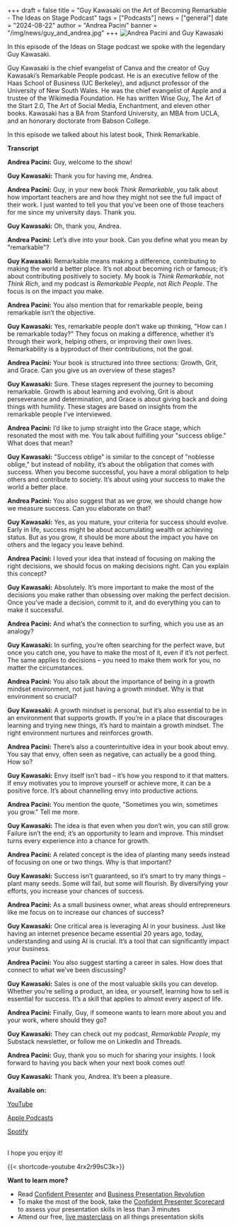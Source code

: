 +++
draft = false
title = "Guy Kawasaki on the Art of Becoming Remarkable - The Ideas on Stage Podcast"
tags = ["Podcasts"]
news = ["general"]
date = "2024-08-22"
author = "Andrea Pacini"
banner = "/img/news/guy_and_andrea.jpg"
+++
![Andrea Pacini and Guy Kawasaki](/img/news/guy_and_andrea.jpg "Andrea and Guy")

<div style="margin: 5px 0;">
  <p class="p1">In this episode of the Ideas on Stage podcast we spoke with the legendary Guy Kawasaki.</p>
  <p class="p1">Guy Kawasaki is the chief evangelist of Canva and the creator of Guy Kawasaki&rsquo;s Remarkable People podcast. He is an executive fellow of the Haas School of Business (UC Berkeley), and adjunct professor of the University of New South Wales. He was the chief evangelist of Apple and a trustee of the Wikimedia Foundation. He has written Wise Guy, The Art of the Start 2.0, The Art of Social Media, Enchantment, and eleven other books. Kawasaki has a BA from Stanford University, an MBA from UCLA, and an honorary doctorate from Babson College.</p>
  <p class="p1">In this episode we talked about his latest book, Think Remarkable.<span class="Apple-converted-space">&nbsp;</span></p>

  <p class="p1"><strong>Transcript</strong></p>

  <p class="p1"><strong>Andrea Pacini:</strong> Guy, welcome to the show!</p>
  <p class="p1"><strong>Guy Kawasaki:</strong> Thank you for having me, Andrea.</p>
  <p class="p1"><strong>Andrea Pacini:</strong> Guy, in your new book <em>Think Remarkable</em>, you talk about how important teachers are and how they might not see the full impact of their work. I just wanted to tell you that you&rsquo;ve been one of those teachers for me since my university days. Thank you.</p>
  <p class="p1"><strong>Guy Kawasaki:</strong> Oh, thank you, Andrea.</p>
  <p class="p1"><strong>Andrea Pacini:</strong> Let&rsquo;s dive into your book. Can you define what you mean by "remarkable"?&nbsp;</p>
  <p class="p1"><strong>Guy Kawasaki:</strong> Remarkable means making a difference, contributing to making the world a better place. It&rsquo;s not about becoming rich or famous; it&rsquo;s about contributing positively to society. My book is <em>Think Remarkable</em>, not <em>Think Rich</em>, and my podcast is <em>Remarkable People</em>, not <em>Rich People</em>. The focus is on the impact you make.</p>
  <p class="p1"><strong>Andrea Pacini:</strong> You also mention that for remarkable people, being remarkable isn&rsquo;t the objective.&nbsp;</p>
  <p class="p1"><strong>Guy Kawasaki:</strong> Yes, remarkable people don&rsquo;t wake up thinking, "How can I be remarkable today?" They focus on making a difference, whether it&rsquo;s through their work, helping others, or improving their own lives. Remarkability is a byproduct of their contributions, not the goal.</p>
  <p class="p1"><strong>Andrea Pacini:</strong> Your book is structured into three sections: Growth, Grit, and Grace. Can you give us an overview of these stages?</p>
  <p class="p1"><strong>Guy Kawasaki:</strong> Sure. These stages represent the journey to becoming remarkable. Growth is about learning and evolving, Grit is about perseverance and determination, and Grace is about giving back and doing things with humility. These stages are based on insights from the remarkable people I&rsquo;ve interviewed.</p>
  <p class="p1"><strong>Andrea Pacini:</strong> I&rsquo;d like to jump straight into the Grace stage, which resonated the most with me. You talk about fulfilling your "success oblige." What does that mean?</p>
  <p class="p1"><strong>Guy Kawasaki:</strong> "Success oblige" is similar to the concept of "noblesse oblige," but instead of nobility, it&rsquo;s about the obligation that comes with success. When you become successful, you have a moral obligation to help others and contribute to society. It&rsquo;s about using your success to make the world a better place.</p>
  <p class="p1"><strong>Andrea Pacini:</strong> You also suggest that as we grow, we should change how we measure success. Can you elaborate on that?</p>
  <p class="p1"><strong>Guy Kawasaki:</strong> Yes, as you mature, your criteria for success should evolve. Early in life, success might be about accumulating wealth or achieving status. But as you grow, it should be more about the impact you have on others and the legacy you leave behind.</p>
  <p class="p1"><strong>Andrea Pacini:</strong> I loved your idea that instead of focusing on making the right decisions, we should focus on making decisions right. Can you explain this concept?</p>
  <p class="p1"><strong>Guy Kawasaki:</strong> Absolutely. It&rsquo;s more important to make the most of the decisions you make rather than obsessing over making the perfect decision. Once you&rsquo;ve made a decision, commit to it, and do everything you can to make it successful.&nbsp;</p>
  <p class="p1"><strong>Andrea Pacini:</strong> And what&rsquo;s the connection to surfing, which you use as an analogy?</p>
  <p class="p1"><strong>Guy Kawasaki:</strong> In surfing, you&rsquo;re often searching for the perfect wave, but once you catch one, you have to make the most of it, even if it&rsquo;s not perfect. The same applies to decisions &ndash; you need to make them work for you, no matter the circumstances.</p>
  <p class="p1"><strong>Andrea Pacini:</strong> You also talk about the importance of being in a growth mindset environment, not just having a growth mindset. Why is that environment so crucial?</p>
  <p class="p1"><strong>Guy Kawasaki:</strong> A growth mindset is personal, but it&rsquo;s also essential to be in an environment that supports growth. If you&rsquo;re in a place that discourages learning and trying new things, it&rsquo;s hard to maintain a growth mindset. The right environment nurtures and reinforces growth.</p>
  <p class="p1"><strong>Andrea Pacini:</strong> There&rsquo;s also a counterintuitive idea in your book about envy. You say that envy, often seen as negative, can actually be a good thing. How so?</p>
  <p class="p1"><strong>Guy Kawasaki:</strong> Envy itself isn&rsquo;t bad &ndash; it&rsquo;s how you respond to it that matters. If envy motivates you to improve yourself or achieve more, it can be a positive force. It&rsquo;s about channelling envy into productive actions.</p>
  <p class="p1"><strong>Andrea Pacini:</strong> You mention the quote, "Sometimes you win, sometimes you grow." Tell me more.&nbsp;</p>
  <p class="p1"><strong>Guy Kawasaki:</strong> The idea is that even when you don&rsquo;t win, you can still grow. Failure isn&rsquo;t the end; it&rsquo;s an opportunity to learn and improve. This mindset turns every experience into a chance for growth.</p>
  <p class="p1"><strong>Andrea Pacini:</strong> A related concept is the idea of planting many seeds instead of focusing on one or two things. Why is that important?</p>
  <p class="p1"><strong>Guy Kawasaki:</strong> Success isn&rsquo;t guaranteed, so it&rsquo;s smart to try many things &ndash; plant many seeds. Some will fail, but some will flourish. By diversifying your efforts, you increase your chances of success.</p>
  <p class="p1"><strong>Andrea Pacini:</strong> As a small business owner, what areas should entrepreneurs like me focus on to increase our chances of success?</p>
  <p class="p1"><strong>Guy Kawasaki:</strong> One critical area is leveraging AI in your business. Just like having an internet presence became essential 20 years ago, today, understanding and using AI is crucial. It&rsquo;s a tool that can significantly impact your business.</p>
  <p class="p1"><strong>Andrea Pacini:</strong> You also suggest starting a career in sales. How does that connect to what we&rsquo;ve been discussing?</p>
  <p class="p1"><strong>Guy Kawasaki:</strong> Sales is one of the most valuable skills you can develop. Whether you&rsquo;re selling a product, an idea, or yourself, learning how to sell is essential for success. It&rsquo;s a skill that applies to almost every aspect of life.</p>
  <p class="p1"><strong>Andrea Pacini:</strong> Finally, Guy, if someone wants to learn more about you and your work, where should they go?</p>
  <p class="p1"><strong>Guy Kawasaki:</strong> They can check out my podcast, <em>Remarkable People</em>, my Substack newsletter, or follow me on LinkedIn and Threads.</p>
  <p class="p1"><strong>Andrea Pacini:</strong> Guy, thank you so much for sharing your insights. I look forward to having you back when your next book comes out!</p>
  <p class="p1"><strong>Guy Kawasaki:</strong> Thank you, Andrea. It&rsquo;s been a pleasure.</p>
</div>

**Available on:** 

[YouTube](https://youtu.be/4rx2r99sC3k)

[Apple Podcasts](https://podcasts.apple.com/us/podcast/62-guy-kawasaki-on-the-art-of-becoming-remarkable/id1506050111?i=1000665252599)[](https://podcasts.google.com/feed/aHR0cHM6Ly9hbmNob3IuZm0vcy8xYTRjNGFjYy9wb2RjYXN0L3Jzcw/episode/OGJiNTRiNTItN2RmNC00ZWI5LWI1YzktNDI0YmQ3N2EwN2Iz?sa=X&ved=0CAUQkfYCahcKEwjY6ua-_9WGAxUAAAAAHQAAAAAQAQ)

[Spotify](https://open.spotify.com/episode/3BPlydT7OSrd0I7uuZr3nR)

\
I hope you enjoy it!

{{< shortcode-youtube 4rx2r99sC3k>}}

**Want to learn more?** 

* Read [Confident Presenter](https://www.ideasonstage.com/resources/confident-presenter-book/) and [Business Presentation Revolution ](https://www.ideasonstage.com/business-presentation-revolution/book/)
* To make the most of the book, take the [Confident Presenter Scorecard](https://ideasonstage.com/score) to assess your presentation skills in less than 3 minutes
* Attend our free, [live masterclass](http://ideasonstageuk.eventbrite.com/) on all things presentation skills
